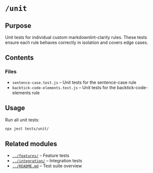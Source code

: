 # `/unit`

## Purpose

Unit tests for individual custom markdownlint-clarity rules. These tests ensure each rule behaves correctly in isolation and covers edge cases.

## Contents

### Files

* `sentence-case.test.js` – Unit tests for the sentence-case rule
* `backtick-code-elements.test.js` – Unit tests for the backtick-code-elements rule

## Usage

Run all unit tests:

```bash
npx jest tests/unit/
```

## Related modules

* [`../features/`](../features/) – Feature tests
* [`../integration/`](../integration/) – Integration tests
* [`../README.md`](../README.md) – Test suite overview
